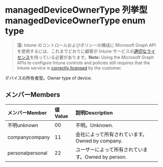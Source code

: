 # <a name="manageddeviceownertype-enum-type"></a><span data-ttu-id="b0ccf-101">managedDeviceOwnerType 列挙型</span><span class="sxs-lookup"><span data-stu-id="b0ccf-101">managedDeviceOwnerType enum type</span></span>

> <span data-ttu-id="b0ccf-102">**注:** Intune のコントロールおよびポリシーの構成に Microsoft Graph API を使用するには、これまでどおりに顧客が Intune サービスの[適切なライセンス](https://go.microsoft.com/fwlink/?linkid=839381)を持っている必要があります。</span><span class="sxs-lookup"><span data-stu-id="b0ccf-102">**Note:** Using the Microsoft Graph APIs to configure Intune controls and policies still requires that the Intune service is [correctly licensed](https://go.microsoft.com/fwlink/?linkid=839381) by the customer.</span></span>

<span data-ttu-id="b0ccf-103">デバイスの所有者型。</span><span class="sxs-lookup"><span data-stu-id="b0ccf-103">Owner type of device.</span></span>
## <a name="members"></a><span data-ttu-id="b0ccf-104">メンバー</span><span class="sxs-lookup"><span data-stu-id="b0ccf-104">Members</span></span>
|<span data-ttu-id="b0ccf-105">メンバー</span><span class="sxs-lookup"><span data-stu-id="b0ccf-105">Member</span></span>|<span data-ttu-id="b0ccf-106">値</span><span class="sxs-lookup"><span data-stu-id="b0ccf-106">Value</span></span>|<span data-ttu-id="b0ccf-107">説明</span><span class="sxs-lookup"><span data-stu-id="b0ccf-107">Description</span></span>|
|:---|:---|:---|
|<span data-ttu-id="b0ccf-108">不明</span><span class="sxs-lookup"><span data-stu-id="b0ccf-108">unknown</span></span>|<span data-ttu-id="b0ccf-109">0</span><span class="sxs-lookup"><span data-stu-id="b0ccf-109">0</span></span>|<span data-ttu-id="b0ccf-110">不明。</span><span class="sxs-lookup"><span data-stu-id="b0ccf-110">Unknown.</span></span>|
|<span data-ttu-id="b0ccf-111">company</span><span class="sxs-lookup"><span data-stu-id="b0ccf-111">company</span></span>|<span data-ttu-id="b0ccf-112">1</span><span class="sxs-lookup"><span data-stu-id="b0ccf-112">1</span></span>|<span data-ttu-id="b0ccf-113">会社によって所有されています。</span><span class="sxs-lookup"><span data-stu-id="b0ccf-113">Owned by company.</span></span>|
|<span data-ttu-id="b0ccf-114">personal</span><span class="sxs-lookup"><span data-stu-id="b0ccf-114">personal</span></span>|<span data-ttu-id="b0ccf-115">2</span><span class="sxs-lookup"><span data-stu-id="b0ccf-115">2</span></span>|<span data-ttu-id="b0ccf-116">ユーザーによって所有されています。</span><span class="sxs-lookup"><span data-stu-id="b0ccf-116">Owned by person.</span></span>|



